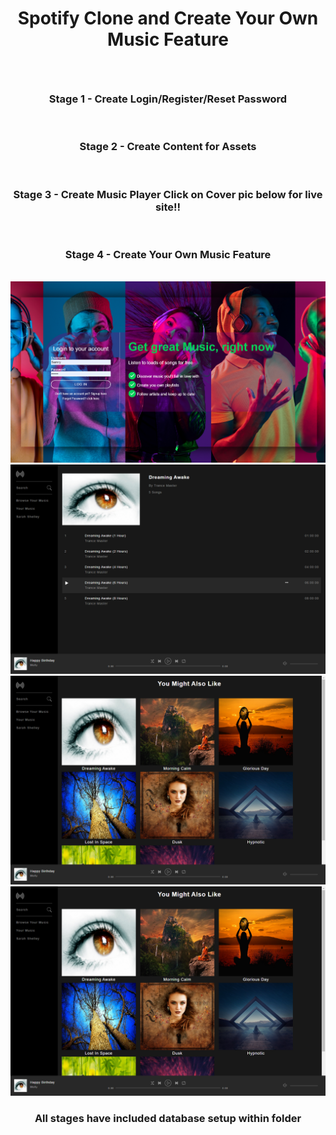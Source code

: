 <h1><b><p align="center">Spotify Clone and Create Your Own Music Feature</p></h1>
  <br />
  <h3><p align="center">Stage 1 - Create Login/Register/Reset Password</p></h3>
  <br />
  <h3><p align="center">Stage 2 - Create Content for Assets</p></h3>
  <br />
  <h3><p align="center">Stage 3 - Create Music Player Click on Cover pic below for live site!!</p></h3>
  <br />
    <h3><p align="center">Stage 4 - Create Your Own Music Feature</p></h3>
  <br />
<a target="_blank" href="http://spotified-clone.sarahshelley.x10host.com/"><img src="https://github.com/sargef/spotify-clone-in-stages/blob/master/Step%202%20-%20Spotify%20Clone%20-%20Content%20for%20Assets/assets/images/spotifyCover.png"></a>

<br />

<img src="https://github.com/sargef/spotify-clone-in-stages/blob/master/Step%202%20-%20Spotify%20Clone%20-%20Content%20for%20Assets/assets/images/2ndStage.png">

<br />

<img src="https://github.com/sargef/spotify-clone-in-stages/blob/master/Step%202%20-%20Spotify%20Clone%20-%20Content%20for%20Assets/assets/images/Cover2nd.png">

<br />

<img src="https://github.com/sargef/spotify-clone-in-stages/blob/master/Step%202%20-%20Spotify%20Clone%20-%20Content%20for%20Assets/assets/images/Cover2nd.png">

<br />

<h3><p align="center">All stages have included database setup within folder
</p></h3>
<br />




